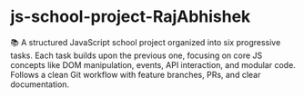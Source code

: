 # js-school-project-RajAbhishek
📚 A structured JavaScript school project organized into six progressive tasks. Each task builds upon the previous one, focusing on core JS concepts like DOM manipulation, events, API interaction, and modular code. Follows a clean Git workflow with feature branches, PRs, and clear documentation.
